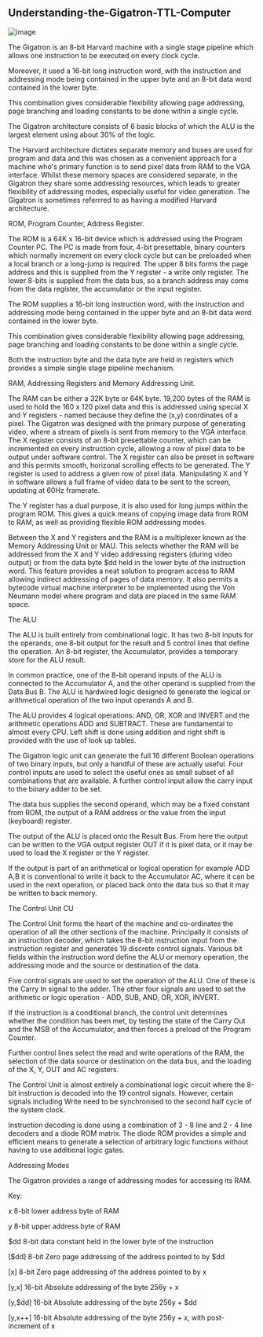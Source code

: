 ## Understanding-the-Gigatron-TTL-Computer

![image](https://user-images.githubusercontent.com/758847/131498222-a7e9bcbf-f092-489f-b4e2-38d04f464eb4.png)

The Gigatron is an 8-bit Harvard machine with a single stage pipeline which allows one instruction to be executed on every clock cycle.


Moreover, it used a 16-bit long instruction word, with the instruction and addressing mode being contained in the upper byte and an 8-bit data word contained in the lower byte.


This combination gives considerable flexibility allowing page addressing, page branching and loading constants to be done within a single cycle.

The Gigatron architecture consists of 6 basic blocks of which the ALU is the largest element using about 30% of the logic.

The Harvard architecture dictates separate memory and buses are used for program and data and this was chosen as a convenient approach for a machine who's primary function is to send pixel data from RAM to the VGA interface. Whilst these memory spaces are considered separate, in the Gigatron they share some addressing resources, which leads to greater flexibility of addressing modes, especially useful for video generation. The Gigatron is sometimes referrred to as having a modified Harvard architecture.

ROM, Program Counter, Address Register.

The ROM is a 64K x 16-bit device which is addressed using the Program Counter PC.  The PC is made from four, 4-bit presettable, binary counters which normally increment on every clock cycle but can be preloaded when a local branch or a long-jump is required.  The upper 8 bits forms the page address and this is supplied from the Y register - a write only register. The lower 8-bits is supplied from the data bus, so a branch address may come from the data register, the accumulator or the input register.

The ROM supplies a 16-bit long instruction word, with the instruction and addressing mode being contained in the upper byte and an 8-bit data word contained in the lower byte.

This combination gives considerable flexibility allowing page addressing, page branching and loading constants to be done within a single cycle.

Both the instruction byte and the data byte are held in registers which provides a simple single stage pipeline mechanism.

RAM, Addressing Registers and Memory Addressing Unit.

The RAM can be either a 32K byte or 64K byte. 19,200 bytes of the RAM is used to hold the 160 x 120 pixel data and this is addressed using special X and Y registers - named because they define the (x,y) coordinates of a pixel. The Gigatron was designed with the primary purpose of generating video, where a stream of pixels is sent from memory to the VGA interface.  The X register consists of an 8-bit presettable counter, which can be incremented on every instruction cycle, allowing a row of pixel data to be output under software control. The X register can also be preset in software and this permits smooth, horizonal scrolling effects to be generated. The Y register is used to address a given row of pixel data. Manipulating X and Y in software allows a full frame of video data to be sent to the screen, updating at 60Hz framerate.

The Y register has a dual purpose, it is also used for long jumps within the program ROM. This gives a quick means of copying image data from ROM to RAM, as well as providing flexible ROM addressing modes.

Between the X and Y registers and the RAM is a multiplexer known as the Memory Addressing Unit or MAU. This selects whether the RAM will be addressed from the X and Y video addressing registers (during video output) or from the data byte $dd held in the lower byte of the instruction word. This feature provides a neat solution to program access to RAM allowing indirect addressing of pages of data memory. It also permits a bytecode virtual machine interpreter to be implemented using the Von Neumann model where program and data are placed in the same RAM space.

The ALU

The ALU is built entirely from combinational logic.  It has two 8-bit inputs for the operands, one 8-bit output for the result and 5 control lines that define the operation. An 8-bit register, the Accumulator, provides a temporary store for the ALU result.

In common practice, one of the 8-bit operand inputs of the ALU is connected to the Accumulator A, and the other operand is supplied from the Data Bus B. The ALU is hardwired logic designed to generate the logical or arithmetical  operation of the two input operands A and B. 

The ALU provides 4 logical operations: AND, OR, XOR and INVERT and the arithmetic operations ADD and SUBTRACT.  These are fundamental to almost every CPU. Left shift is done using addition and right shift is provided with the use of look up tables.

The Gigatron logic unit can generate the full 16 different Boolean operations of two binary inputs, but only a handful of these are actually useful. Four control inputs are used to select the useful ones as small subset of all combinations that are available. A further control input allow the carry input to the binary adder to be set.

The data bus supplies the second operand, which may be a fixed constant from ROM, the output of a RAM address or the value from the input (keyboard) register.

The output of the ALU is placed onto the Result Bus. From here the output can be written to the VGA output register OUT if it is pixel data, or it may be used to load the X register or the Y register. 

If the output is part of an arithmetical or logical operation for example  ADD A,B it is conventional to write it back to the Accumulator  AC, where it can be used in the next operation, or placed back onto the data bus so that it may be written to back memory.

The Control Unit CU

The Control Unit forms the heart of the machine and co-ordinates the operation of all the other sections of the machine. Principally it consists of an instruction decoder, which takes the 8-bit instruction input from the instruction register and generates 19 discrete control signals.  Various bit fields within the instruction word define the ALU or memory operation, the addressing mode and the source or destination of the data. 

Five control signals are used to set the operation of the ALU. One of these is the Carry In signal to the adder. The other four signals are used to set the arithmetic or logic operation - ADD, SUB, AND, OR, XOR, INVERT.

If the instruction is a conditional branch, the control unit determines whether the condition has been met, by testing the state of the Carry Out and the MSB of the Accumulator, and then forces a preload of the Program Counter.

Further control lines select the read and write operations of the RAM, the selection of the data source or destination on the data bus, and the loading of the X, Y, OUT and AC registers. 

The Control Unit is almost entirely a combinational logic circuit where the 8-bit instruction is decoded into the 19 control signals. However, certain signals including Write need to be synchronised to the second half cycle of the system clock.

Instruction decoding is done using a combination of 3 - 8 line and 2 - 4 line decoders and a diode ROM matrix. The diode ROM provides a simple and efficient means to generate a selection of arbitrary logic functions without having to use additional logic gates. 

Addressing Modes

The Gigatron provides a range of addressing modes for accessing its RAM.

Key:


x                 8-bit lower address byte of RAM

y                 8-bit upper address byte of RAM

$dd               8-bit data constant held in the lower byte of the instruction

[$dd]             8-bit Zero page addressing of the address pointed to by $dd

[x]               8-bit Zero page addressing of the address pointed to by x

[y,x]             16-bit  Absolute addressing of the byte 256y + x

[y,$dd]            16-bit  Absolute addressing of the byte 256y + $dd

[y,x++]           16-bit  Absolute addressing of the byte 256y + x, with post-increment of x

